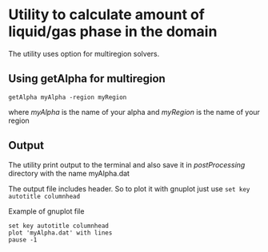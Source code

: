 # Utility to calculate amount of liquid/gas phase in the domain
The utility uses option for multiregion solvers.

## Using getAlpha for multiregion

```
getAlpha myAlpha -region myRegion
```

where *myAlpha* is the name of your alpha and *myRegion* is the name of your region

## Output
The utility print output to the terminal and also save it in *postProcessing* directory with the name myAlpha.dat

The output file includes header. So to plot it with gnuplot just use `set key autotitle columnhead`

Example of gnuplot file

```
set key autotitle columnhead
plot 'myAlpha.dat' with lines
pause -1
```

